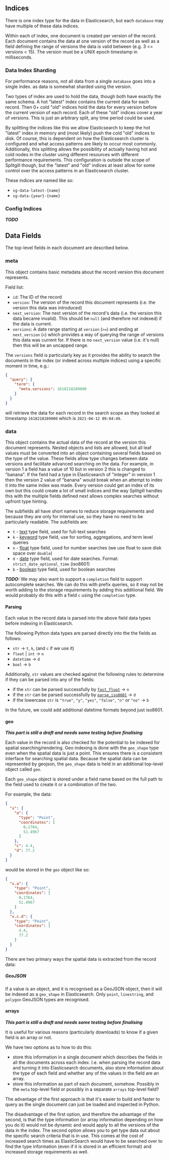 ## Indices

There is one index type for the data in Elasticsearch, but each `database` may have
multiple of these data indices.

Within each of index, one document is created per version of the record.
Each document contains the data at one version of the record as well as a field defining
the range of versions the data is valid between (e.g. 3 <= versions < 15).
The version must be a UNIX epoch timestamp in milliseconds.

### Data Index Sharding

For performance reasons, not all data from a single `database` goes into a single index.
as data is somewhat sharded using the version.

Two types of index are used to hold the data, though both have exactly the same schema.
A hot "latest" index contains the current data for each record.
Then 0+ cold "old" indices hold the data for every version before the current version of
each record.
Each of these "old" indices cover a year of versions.
This is just an arbitrary split, any time period could be used.

By splitting the indices like this we allow Elasticsearch to keep the hot "latest" index
in memory and (most likely) push the cold "old" indices to disk.
Of course, this is dependent on how the Elasticsearch cluster is configured and what
access patterns are likely to occur most commonly.
Additionally, this splitting allows the possibility of actually having hot and cold
nodes in the cluster using different resources with different performance requirements.
This configuration is outside the scope of Splitgill though, but the "latest" and "old"
indices at least allow for some control over the access patterns in an Elasticsearch
cluster.

These indices are named like so:

- `sg-data-latest-{name}`
- `sg-data-{year}-{name}`

### Config Indices

_**TODO**_

## Data Fields

The top-level fields in each document are described below.

### meta

This object contains basic metadata about the record version this document represents.

Field list:

- `id`: The ID of the record
- `version`: The version of the record this document represents (i.e. the version this
  data was introduced)
- `next_version`: The next version of the record's data (i.e. the version this data
  became invalid). This should be `null` (and therefore not indexed) if the data is
  current.
- `versions`: A date range starting at `version` (`>=`) and ending at `next_version`
  (`<`) which provides a way of querying the range of versions this data was current
  for. If there is no `next_version` value (i.e. it's null) then this will be an
  uncapped range.

The `versions` field is particularly key as it provides the ability to search the
documents in the index (or indeed across multiple indices) using a specific moment in
time, e.g.:

```json
{
  "query": {
    "term": {
      "meta.versions": 1618218289000
    }
  }
}
```

will retrieve the data for each record in the search scope as they looked at timestamp
`1618218289000` which is `2021-04-12 09:04:49`.

### data

This object contains the actual data of the record at the version this document
represents.
Nested objects and lists are allowed, but all leaf values must be converted into an
object containing several fields based on the type of the value.
These fields allow type changes between data versions and facilitate advanced
searching on the data.
For example, in version 1 a field has a value of 10 but in version 2 this is changed to
"banana".
If the field had a type in Elasticsearch of "integer" in version 1 then the version 2
value of "banana" would break when an attempt to index it into the same index was made.
Every version could get an index of its own but this could create a lot of small indices
and the way Splitgill handles this with the multiple fields defined next allows complex
searches without upfront type hinting.

The subfields all have short names to reduce storage requirements and because they are
only for internal use, so they have no need to be particularly readable.
The subfields are:

- `t` - [text](https://www.elastic.co/guide/en/elasticsearch/reference/7.17/text.html#text-field-type)
  type field, used for full-text searches
- `k` - [keyword](https://www.elastic.co/guide/en/elasticsearch/reference/7.17/keyword.html#keyword-field-type)
  type field, use for sorting, aggregations, and term level queries
- `n` - [float](https://www.elastic.co/guide/en/elasticsearch/reference/7.17/number.html)
  type field, used for number searches (we use float to save disk space over `double`)
- `d` - [date](https://www.elastic.co/guide/en/elasticsearch/reference/7.17/date.html)
  type field, used for date searches. Format: `strict_date_optional_time` (iso8601)
- `b` - [boolean](https://www.elastic.co/guide/en/elasticsearch/reference/7.17/boolean.html)
  type field, used for boolean searches

_**TODO:**_
We may also want to support a `completion` field to support autocomplete searches.
We can do this with prefix queries, so it may not be worth adding to the storage
requirements by adding this additional field.
We would probably do this with a field `c` using the `completion` type.

#### Parsing

Each value in the record data is parsed into the above field data types before
indexing in Elasticsearch.

The following Python data types are parsed directly into the the fields as follows:

- `str` -> `t`, `k`, (and `c` if we use it)
- `float` | `int` -> `n`
- `datetime` -> `d`
- `bool` -> `b`

Additionally, `str` values are checked against the following rules to determine if they
can be parsed into any of the fields:

- if the `str` can be parsed successfully
  by [`fast_float`](https://fastnumbers.readthedocs.io/en/master/api.html#fastnumbers.fast_float) -> `n`
- if the `str` can be parsed successfully
  by [`parse_iso8601`](https://pendulum.eustace.io/) -> `d`
- if the lowercase `str` is `"true"`, `"y"`, `"yes"`, `"false"`, `"n"` or `"no"` -> `b`

In the future, we could add additional datetime formats beyond just iso8601.

#### geo

_**This part is still a draft and needs some testing before finalising**_

Each value in the record is also checked for the potential to be indexed for spatial
searching/rendering.
Geo indexing is done with the `geo_shape` type even when the spatial data is just a
point.
This ensures there is a consistent interface for searching spatial data.
Because the spatial data can be represented by geojson, the `geo_shape` data is held in
an additional
top-level object called `geo`.

Each `geo_shape` object is stored under a field name based on the full path to the field
used to
create it or a combination of the two.

For example, the data:

```json
{
  "x": {
    "a": {
      "type": "Point",
      "coordinates": [
        0.1764,
        51.4967
      ]
    },
    "c": 4.4,
    "d": 77.2
  }
}
```

would be stored in the `geo` object like so:

```json
{
  "x.a": {
    "type": "Point",
    "coordinates": [
      0.1764,
      51.4967
    ]
  },
  "x.c.d": {
    "type": "Point",
    "coordinates": [
      4.4,
      77.2
    ]
  }
}
```

There are two primary ways the spatial data is extracted from the record data:

##### GeoJSON

If a value is an object, and it is recognised as a GeoJSON object, then it will be
indexed as a `geo_shape`
in Elasticsearch.
Only `point`, `linestring`, and `polygon` GeoJSON types are recognised.

#### arrays

_**This part is still a draft and needs some testing before finalising**_

It is useful for various reasons (particularly downloads) to know if a given field is an
array or not.

We have two options as to how to do this:

- store this information in a single document which describes the fields in all the
  documents across
  each index. I.e. when parsing the record data and turning it into Elasticsearch
  documents, also
  store information about the type of each field and whether any of the values in the
  field are an
  array.
- store this information as part of each document, somehow. Possibly in the `meta`
  top-level field
  or possibly in a separate `arrays` top-level field?

The advantage of the first approach is that it's easier to build and faster to query as
the single
document can just be loaded and inspected in Python.

The disadvantage of the first option, and therefore the advantage of the second, is that
the type
information (or array information depending on how you do it) would not be dynamic and
would apply
to all the versions of the data in the index.
The second option allows you to get type data out about the specific search criteria
that is in use.
This comes at the cost of increased search times as ElasticSearch would have to be
searched over to
find the type information (even if it is stored in an efficient format) and increased
storage
requirements as well.
